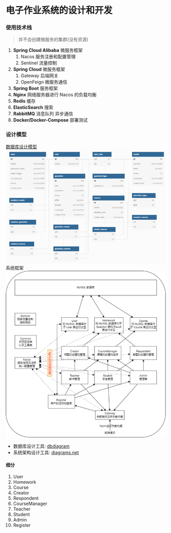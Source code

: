 # 电子作业系统的设计和开发

### 使用技术栈

> 并不会创建微服务的集群(没有资源)

1. **Spring Cloud Alibaba** 微服务框架
    1. Nacos 服务注册和配置管理
    2. Sentinel 流量控制
2. **Spring Cloud** 微服务框架
    1. Gateway 后端网关
    2. OpenFeign 微服务通信
3. **Spring Boot** 服务框架
3. **Nginx** 网络服务器进行 Nacos 的负载均衡
4. **Redis** 缓存
5. **ElasticSearch** 搜索
6. **RabbitMQ** 消息队列 异步通信
6. **Docker/Docker-Compose** 部署测试

### 设计模型

[数据库设计模型](https://dbdiagram.io/d/62beb8df69be0b672c7e89f2)<br>![image-20220702180253994](image/image-20220702180253994.png)
系统框架<br>
![系统框架](image/HomeworkSystem.png)

+ 数据库设计工具: [dbdiagram](https://dbdiagram.io/home)
+ 系统架构设计工具: [diagrams.net](https://github.com/jgraph/drawio-desktop)

#### 细分

1. User
2. Homework
3. Course
4. Creator
5. Respondent
6. CourseManager
7. Teacher
8. Student
9. Admin
10. Register
